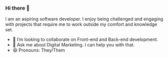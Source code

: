 ### Hi there 👋

I am an aspiring software developer. I enjoy being challenged and engaging with projects that require me to work outside my comfort and knowledge set. 

- 👯 I’m looking to collaborate on Front-end and Back-end development. 
- 💬 Ask me about Digital Marketing. I can help you with that.
- 😄 Pronouns: They/Them






